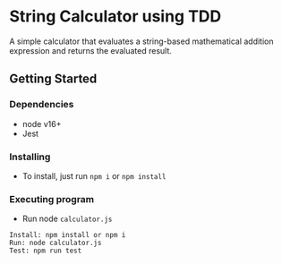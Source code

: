 # String Calculator using TDD

A simple calculator that evaluates a string-based mathematical addition expression and returns the evaluated result.

## Getting Started

### Dependencies

- node v16+
- Jest

### Installing

- To install, just run `npm i` or `npm install`

### Executing program

- Run node `calculator.js`
  
```
Install: npm install or npm i
Run: node calculator.js
Test: npm run test
```